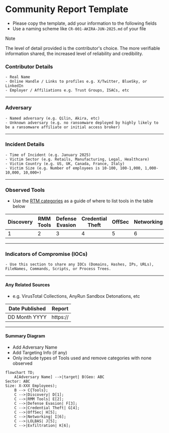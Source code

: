 # Community Report Template
- Please copy the template, add your information to the following fields
- Use a naming scheme like `CR-001-AKIRA-JUN-2025.md` of your file
> [!NOTE]
> The level of detail provided is the contributor's choice. The more verifiable information shared, the increased level of reliability and credibility.
### Contributor Details
```
- Real Name
- Online Handle / Links to profiles e.g. X/Twitter, BlueSky, or LinkedIn
- Employer / Affiliations e.g. Trust Groups, ISACs, etc
```
---
### Adversary
```
- Named adversary (e.g. Qilin, Akira, etc)
- Unknown adversary (e.g. no ransomware deployed by highly likely to be a ransomware affiliate or initial access broker)
```
---
### Incident Details
```
- Time of Incident (e.g. January 2025)
- Victim Sector (e.g. Retails, Manufacturing, Legal, Healthcare)
- Victim Country (e.g. US, UK, Canada, France, Italy)
- Victim Size (e.g. Number of employees is 10-100, 100-1,000, 1,000-10,000, 10,000+)
```
---
### Observed Tools
- Use the [RTM categories](https://github.com/BushidoUK/Ransomware-Tool-Matrix/tree/main/Tools) as a guide of where to list tools in the table below
 
| Discovery | RMM Tools | Defense Evasion | Credential Theft | OffSec | Networking | LOLBAS | Exfiltration |
|---|---|---|---|---|---|---|---|
| 1 | 2 | 3 | 4 | 5 | 6 | 7 | 8 |
---
### Indicators of Compromise (IOCs)
```
- Use this section to share any IOCs (Domains, Hashes, IPs, URLs), FileNames, Commands, Scripts, or Process Trees.
```
---
#### Any Related Sources
- e.g. VirusTotal Collections, AnyRun Sandbox Detonations, etc

| Date Published | Report |
|---|---|
| DD Month YYYY | https:// |

---
#### Summary Diagram
- Add Adversary Name
- Add Targeting Info (if any)
- Only include types of Tools used and remove categories with none observed

```mermaid
flowchart TD;
    A[Adversary Name] -->|target| B(Geo: ABC
Sector: ABC
Size: X-XXX Employees);
    B --> C{Tools};
    C -->|Discovery| D[1];
    C -->|RMM Tools| E[2];
    C -->|Defense Evasion| F[3];
    C -->|Credential Theft| G[4];
    C -->|OffSec| H[5];
    C -->|Networking| I[6];
    C -->|LOLBAS| J[5];
    C -->|Exfiltration| K[6];
```
